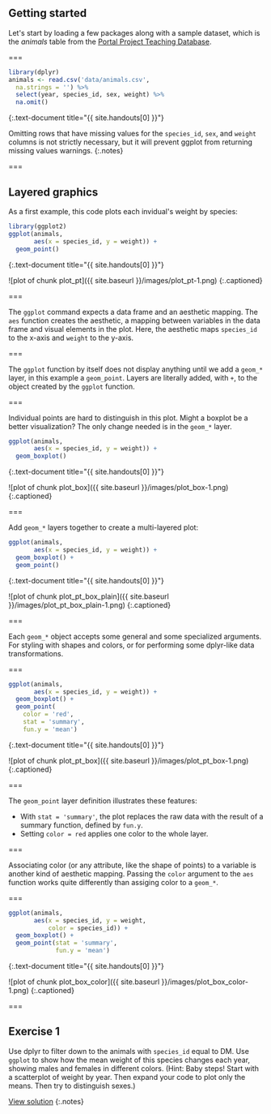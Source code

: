 ---
---

## Getting started

Let's start by loading a few packages along with a sample dataset, which is the *animals* table from the [Portal Project Teaching Database](https://figshare.com/articles/Portal_Project_Teaching_Database/1314459).

===


~~~r
library(dplyr)
animals <- read.csv('data/animals.csv',
  na.strings = '') %>%
  select(year, species_id, sex, weight) %>%
  na.omit()
~~~
{:.text-document title="{{ site.handouts[0] }}"}

Omitting rows that have missing values for the `species_id`, `sex`, and `weight` columns is not strictly necessary, but it will prevent ggplot from returning missing values warnings.
{:.notes}

===

## Layered graphics

As a first example, this code plots each invidual's weight by species:


~~~r
library(ggplot2)
ggplot(animals,
       aes(x = species_id, y = weight)) +
  geom_point()
~~~
{:.text-document title="{{ site.handouts[0] }}"}

![plot of chunk plot_pt]({{ site.baseurl }}/images/plot_pt-1.png)
{:.captioned}

===

The `ggplot` command expects a data frame and an aesthetic mapping. The `aes` function creates the aesthetic, a mapping between variables in the data frame and visual elements in the plot. Here, the aesthetic maps `species_id` to the x-axis and `weight` to the y-axis.

===

The `ggplot` function by itself does not display anything until we add a `geom_*` layer, in this example a `geom_point`. Layers are literally added, with `+`, to the object created by the `ggplot` function.

===

Individual points are hard to distinguish in this plot. Might a boxplot be a better visualization? The only change needed is in the `geom_*` layer.


~~~r
ggplot(animals,
       aes(x = species_id, y = weight)) +
  geom_boxplot()
~~~
{:.text-document title="{{ site.handouts[0] }}"}

![plot of chunk plot_box]({{ site.baseurl }}/images/plot_box-1.png)
{:.captioned}

===

Add `geom_*` layers together to create a multi-layered plot:


~~~r
ggplot(animals,
       aes(x = species_id, y = weight)) +
  geom_boxplot() +
  geom_point()
~~~
{:.text-document title="{{ site.handouts[0] }}"}

![plot of chunk plot_pt_box_plain]({{ site.baseurl }}/images/plot_pt_box_plain-1.png)
{:.captioned}

===

Each `geom_*` object accepts some general and some specialized arguments. For styling with shapes and colors, or for performing some dplyr-like data transformations.

===


~~~r
ggplot(animals,
       aes(x = species_id, y = weight)) +
  geom_boxplot() +
  geom_point(
    color = 'red',
    stat = 'summary',
    fun.y = 'mean')
~~~
{:.text-document title="{{ site.handouts[0] }}"}

![plot of chunk plot_pt_box]({{ site.baseurl }}/images/plot_pt_box-1.png)
{:.captioned}

===

The `geom_point` layer definition illustrates these features:

- With `stat = 'summary'`, the plot replaces the raw data with the result of a summary function, defined by `fun.y`.
- Setting `color = red` applies one color to the whole layer.

===

Associating color (or any attribute, like the shape of points) to a variable is another kind of aesthetic mapping. Passing the `color` argument to the `aes` function works quite differently than assiging color to a `geom_*`.

===


~~~r
ggplot(animals,
       aes(x = species_id, y = weight,
           color = species_id)) +
  geom_boxplot() +
  geom_point(stat = 'summary',
             fun.y = 'mean')
~~~
{:.text-document title="{{ site.handouts[0] }}"}

![plot of chunk plot_box_color]({{ site.baseurl }}/images/plot_box_color-1.png)
{:.captioned}

===

<!--
### Quick plotting with qplot

The `qplot` function provides a shortcut to `ggplot` that looks more like the base R `plot` function, e.g. `qplot(x = species_id, y = weight, data = animals, geom = "boxplot")`. This can be useful to quickly produce simple graphs, especially those with a single geom.

===
-->

## Exercise 1

Use dplyr to filter down to the animals with `species_id` equal to DM. Use `ggplot` to show how the mean weight of this species changes each year, showing males and females in different colors. (Hint: Baby steps! Start with a scatterplot of weight by year. Then expand your code to plot only the means. Then try to distinguish sexes.)

[View solution](#solution-1)
{:.notes}
